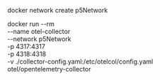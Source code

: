 
docker network create p5Network


docker run --rm \
    --name otel-collector \
    --network p5Network \
    -p 4317:4317 \
    -p 4318:4318 \
    -v ./collector-config.yaml:/etc/otelcol/config.yaml \
    otel/opentelemetry-collector


